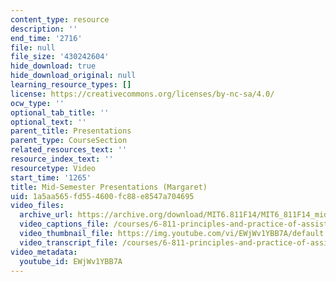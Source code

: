 ```yaml
---
content_type: resource
description: ''
end_time: '2716'
file: null
file_size: '430242604'
hide_download: true
hide_download_original: null
learning_resource_types: []
license: https://creativecommons.org/licenses/by-nc-sa/4.0/
ocw_type: ''
optional_tab_title: ''
optional_text: ''
parent_title: Presentations
parent_type: CourseSection
related_resources_text: ''
resource_index_text: ''
resourcetype: Video
start_time: '1265'
title: Mid-Semester Presentations (Margaret)
uid: 1a5aa565-fd55-4600-fc88-e8547a704695
video_files:
  archive_url: https://archive.org/download/MIT6.811F14/MIT6_811F14_midsemester_300k.mp4
  video_captions_file: /courses/6-811-principles-and-practice-of-assistive-technology-fall-2014/cef4fb9704995da295b540c80a588558_EWjWv1YBB7A.vtt
  video_thumbnail_file: https://img.youtube.com/vi/EWjWv1YBB7A/default.jpg
  video_transcript_file: /courses/6-811-principles-and-practice-of-assistive-technology-fall-2014/f5aa42baca60d110fe6cb4e6d1ae045e_EWjWv1YBB7A.pdf
video_metadata:
  youtube_id: EWjWv1YBB7A
---
```

